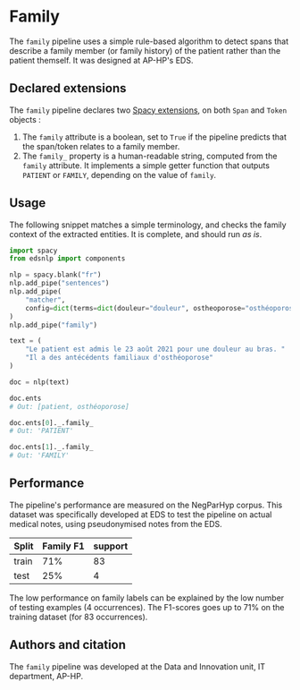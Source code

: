 # Family

The `family` pipeline uses a simple rule-based algorithm to detect spans that describe a family member (or family history) of the patient rather than the patient themself. It was designed at AP-HP's EDS.

## Declared extensions

The `family` pipeline declares two [Spacy extensions](https://spacy.io/usage/processing-pipelines#custom-components-attributes), on both `Span` and `Token` objects :

1. The `family` attribute is a boolean, set to `True` if the pipeline predicts that the span/token relates to a family member.
2. The `family_` property is a human-readable string, computed from the `family` attribute. It implements a simple getter function that outputs `PATIENT` or `FAMILY`, depending on the value of `family`.

## Usage

The following snippet matches a simple terminology, and checks the family context of the extracted entities. It is complete, and should run _as is_.

```python
import spacy
from edsnlp import components

nlp = spacy.blank("fr")
nlp.add_pipe("sentences")
nlp.add_pipe(
    "matcher",
    config=dict(terms=dict(douleur="douleur", ostheoporose="osthéoporose")),
)
nlp.add_pipe("family")

text = (
    "Le patient est admis le 23 août 2021 pour une douleur au bras. "
    "Il a des antécédents familiaux d'osthéoporose"
)

doc = nlp(text)

doc.ents
# Out: [patient, osthéoporose]

doc.ents[0]._.family_
# Out: 'PATIENT'

doc.ents[1]._.family_
# Out: 'FAMILY'
```

## Performance

The pipeline's performance are measured on the NegParHyp corpus. This dataset was specifically developed at EDS to test the pipeline on actual medical notes, using pseudonymised notes from the EDS.

| Split | Family F1 | support |
| ----- | --------- | ------- |
| train | 71%       | 83      |
| test  | 25%       | 4       |

The low performance on family labels can be explained by the low number of testing examples (4 occurrences). The F1-scores goes up to 71% on the training dataset (for 83 occurrences).

## Authors and citation

The `family` pipeline was developed at the Data and Innovation unit, IT department, AP-HP.
